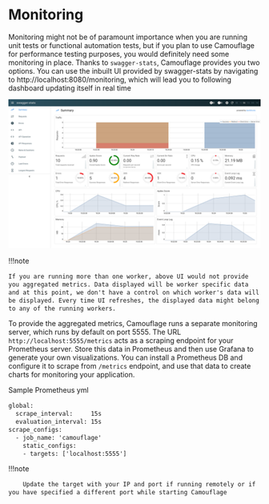 # Monitoring

Monitoring might not be of paramount importance when you are running unit tests or functional automation tests, but if you plan to use Camouflage for performance testing purposes, you would definitely need some monitoring in place. Thanks to `swagger-stats`, Camouflage provides you two options. You can use the inbuilt UI provided by swagger-stats by navigating to http://localhost:8080/monitoring, which will lead you to following dashboard updating itself in real time

![Camouflage-MonitoringDashboard](Camouflage-MonitoringDashboard.png)

!!!note

    If you are running more than one worker, above UI would not provide you aggregated metrics. Data displayed will be worker specific data and at this point, we don't have a control on which worker's data will be displayed. Every time UI refreshes, the displayed data might belong to any of the running workers.

To provide the aggregated metrics, Camouflage runs a separate monitoring server, which runs by default on port 5555. The URL `http://localhost:5555/metrics` acts as a scraping endpoint for your Prometheus server. Store this data in Prometheus and then use Grafana to generate your own visualizations. You can install a Prometheus DB and configure it to scrape from `/metrics` endpoint, and use that data to create charts for monitoring your application.

Sample Prometheus yml

```
global:
  scrape_interval:     15s
  evaluation_interval: 15s
scrape_configs:
  - job_name: 'camouflage'
    static_configs:
    - targets: ['localhost:5555']
```

!!!note

        Update the target with your IP and port if running remotely or if you have specified a different port while starting Camouflage


